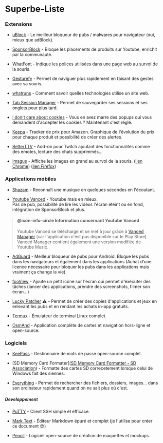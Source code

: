 # Superbe-Liste

### Extensions

* [uBlock](https://github.com/gorhill/uBlock) - Le meilleur bloqueur de pubs / malwares pour navigateur (oui, mieux que adBlock).

* [SponsorBlock](https://sponsor.ajay.app/) - Bloque les placements de produits sur Youtube, enrichit par la communauté.

* [WhatFont](http://www.chengyinliu.com/whatfont.html) - Indique les polices utilisées dans une page web au survol de la souris.

* [Gesturefy](https://addons.mozilla.org/fr/firefox/addon/gesturefy/) - Permet de naviguer plus rapidement en faisant des gestes avec sa souris.

* [whatruns](https://www.whatruns.com/) - Comment savoir quelles technologies utilise un site web.

* [Tab Session Manager](https://tab-session-manager.sienori.com/) - Permet de sauvegarder ses sessions et ses onglets pour plus tard.

* [I don't care about cookies](https://www.i-dont-care-about-cookies.eu/) - Vous en avez marre des popups qui vous demandent d'accepter les cookies ? Maintenant c'est réglé.

* [Keepa](https://keepa.com) - Tracker de prix pour Amazon. Graphique de l'évolution du prix pour chaque produit et possibilité de créer des alertes.

* [BetterTTV](https://betterttv.com/) - Add-on pour Twitch ajoutant des fonctionnalités comme des emotes, lecture des chats supprimmés...

* [Imagus](https://drive.google.com/drive/folders/0Bx8fnUCX4W2IUTNPT0s2eUFDQms) - Affiche les images en grand au survol de la souris. ([lien Chrome](https://chrome.google.com/webstore/detail/imagus/immpkjjlgappgfkkfieppnmlhakdmaab?hl=fr)) ([lien Firefox](https://addons.mozilla.org/fr/firefox/addon/imagus/))

### Applications mobiles

* [Shazam](https://www.shazam.com/fr) - Reconnaît une musique en quelques secondes en l'écoutant.

* [Youtube Vanced](https://vancedapp.com/) - Youtube mais en mieux. </br>
  Pas de pub, possibilité de lire les vidéos l'écran éteint ou en fond, intégration de SponsorBlock et plus.

> #### @icon-info-circle Information concernant Youtube Vanced
> 
> Youtube Vanced se télécharge et se met à jour grâce à [Vanced Manager](https://vancedapp.com/) (car l'application n'est pas disponible sur le Play Store). Vanced Manager contient également une version modifiée de Youtube Music.

* [AdGuard](https://adguard.com/fr/adguard-android/overview.html) - Meilleur bloqueur de pubs pour Android. Bloque les pubs dans les navigateurs et également dans les applications (Achat d'une licence nécessaire pour bloquer les pubs dans les applications mais vraiment ça change la vie).

* [fooView](http://www.fooview.com/) - Ajoute un petit icône sur l'écran qui permet d'éxécuter des tâches (lancer des applications, prendre des screenshots, filmer son écran...)

* [Lucky Patcher](https://www.luckypatchers.com/download/) :warning: - Permet de créer des copies d'applications et jeux en enlevant les pubs et en rendant les achats in-app gratuits.

* [Termux](https://termux.com/) - Émulateur de terminal Linux complet.

* [OsmAnd](https://osmand.net/) - Application complète de cartes et navigation hors-ligne et open-source.



### Logiciels

* [KeePass](https://keepass.info/) - Gestionnaire de mots de passe open-source complet.

* [SD Memory Card Formater]([SD Memory Card Formatter - SD Association](https://www.sdcard.org/downloads/formatter/)) - Formatte des cartes SD correcetement lorsque celui de Windows fait des siennes.

* [Everything](https://www.voidtools.com/) - Permet de rechercher des fichiers, dossiers, images... dans son ordinateur rapidement quand on ne sait plus où c'est.



##### Developpement

* [PuTTY](https://www.putty.org/) - Client SSH simple et efficace.

* [Mark Text](https://marktext.app/) - Éditeur Markdown épuré et complet (je l'utilise pour créer ce document :wink:)

* [Pencil](https://pencil.evolus.vn/) - Logiciel open-source de création de maquettes et mockups.